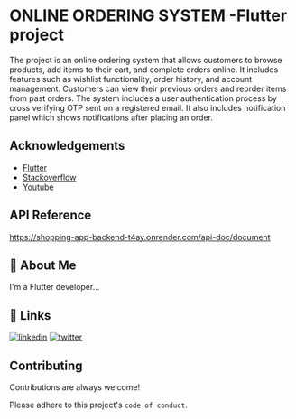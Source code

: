 
# **ONLINE ORDERING SYSTEM** -Flutter project

The project is an online ordering system that allows customers to browse products, add items to their cart, and complete orders online. It includes features such as wishlist functionality, order history, and account management. Customers can view their previous orders and reorder items from past orders. The system includes a user authentication process by cross verifying OTP sent on a registered email. It also includes notification panel which shows notifications after placing an order.

## Acknowledgements

- [Flutter](https://flutter.dev/)
- [Stackoverflow](https://stackoverflow.com/)
- [Youtube](https://www.youtube.com/watch?v=jqxz7QvdWk8&list=PLjVLYmrlmjGfGLShoW0vVX_tcyT8u1Y3E)


## API Reference

https://shopping-app-backend-t4ay.onrender.com/api-doc/document


## 🚀 About Me
I'm a Flutter developer...


## 🔗 Links

[![linkedin](https://img.shields.io/badge/linkedin-0A66C2?style=for-the-badge&logo=linkedin&logoColor=white)](https://www.linkedin.com/in/sagar-sonagara-428883215/)
[![twitter](https://img.shields.io/badge/github-1DA1F2?style=for-the-badge&logo=github&logoColor=white)](https://github.com/SRSONAGARA/)


## Contributing

Contributions are always welcome!

Please adhere to this project's `code of conduct`.

